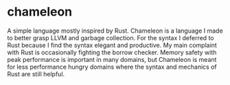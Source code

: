 # chameleon

A simple language mostly inspired by Rust. Chameleon is a language I made to better grasp LLVM and garbage collection. For the syntax I deferred to Rust because I find the syntax elegant and productive. My main complaint with Rust is occasionally fighting the borrow checker. Memory safety with peak performance is important in many domains, but Chameleon is meant for less performance hungry domains where the syntax and mechanics of Rust are still helpful.
